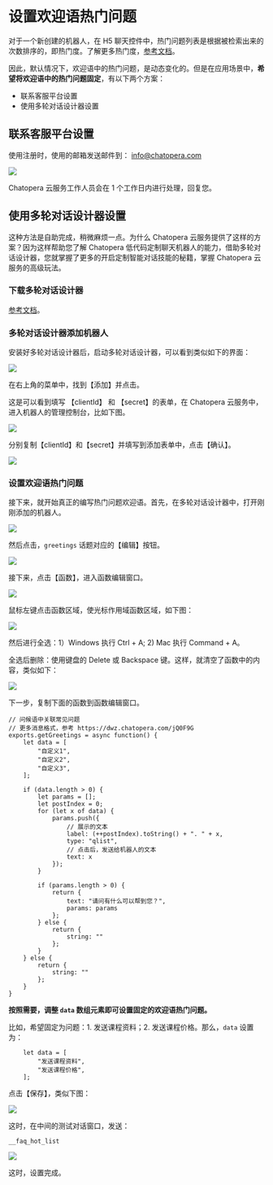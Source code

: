 # 设置欢迎语热门问题

对于一个新创建的机器人，在 H5 聊天控件中，热门问题列表是根据被检索出来的次数排序的，即热门度。了解更多热门度，[参考文档](/products/chatbot-platform/howto-guides/faq/faq-hot.html)。

因此，默认情况下，欢迎语中的热门问题，是动态变化的。但是在应用场景中，**希望将欢迎语中的热门问题固定**，有以下两个方案：

* 联系客服平台设置
* 使用多轮对话设计器设置

## 联系客服平台设置

使用注册时，使用的邮箱发送邮件到： [info@chatopera.com](mailto:info@chatopera.com?subject=%5BChatopera%20%E4%BA%91%E6%9C%8D%E5%8A%A1%5D%20%E8%AE%BE%E7%BD%AE%E6%AC%A2%E8%BF%8E%E8%AF%AD%E7%83%AD%E9%97%A8%E9%97%AE%E9%A2%98&body=%E6%82%A8%E5%A5%BD%EF%BC%8C%E6%88%91%E6%98%AF%0D%0A%0D%0A%E6%88%91%E7%9A%84%E6%9C%BA%E5%99%A8%E4%BA%BA%20clientID%20%E6%98%AF%0D%0A%E6%88%91%E6%83%B3%E4%BD%BF%E7%94%A8%E4%B8%8B%E9%9D%A2%E7%9A%84%E7%83%AD%E9%97%A8%E9%97%AE%E9%A2%98%EF%BC%8C%E6%8C%89%E7%85%A7%E9%A1%BA%E5%BA%8F%EF%BC%9A%0D%0A%0D%0A1.%20...%0D%0A2.%20...%0D%0A3.%20...)

![](../../../../images/assets/screenshot_20240624154347.png)

Chatopera 云服务工作人员会在 1 个工作日内进行处理，回复您。

## 使用多轮对话设计器设置

这种方法是自助完成，稍微麻烦一点。为什么 Chatopera 云服务提供了这样的方案？因为这样帮助您了解 Chatopera 低代码定制聊天机器人的能力，借助多轮对话设计器，您就掌握了更多的开启定制智能对话技能的秘籍，掌握 Chatopera 云服务的高级玩法。

### 下载多轮对话设计器

[参考文档](/products/chatbot-platform/howto-guides/convs/cde-install.html)。

### 多轮对话设计器添加机器人

安装好多轮对话设计器后，启动多轮对话设计器，可以看到类似如下的界面：

![](../../../../images/assets/screenshot_20240624154910.png)

在右上角的菜单中，找到【添加】并点击。

这是可以看到填写 【clientId】 和 【secret】的表单，在 Chatopera 云服务中，进入机器人的管理控制台，比如下图。

![](../../../../images/assets/screenshot_20240624155112.png)

分别复制【clientId】和【secret】并填写到添加表单中，点击【确认】。

![](../../../../images/assets/screenshot_20240624155204.png)


### 设置欢迎语热门问题

接下来，就开始真正的编写热门问题欢迎语。首先，在多轮对话设计器中，打开刚刚添加的机器人。

![](../../../../images/assets/screenshot_20240624155308.png)

然后点击，`greetings` 话题对应的【编辑】按钮。

![](../../../../images/assets/screenshot_20240624155349.png)

接下来，点击【函数】，进入函数编辑窗口。

![](../../../../images/assets/screenshot_20240624155443.png)

鼠标左键点击函数区域，使光标作用域函数区域，如下图：

![](../../../../images/assets/screenshot_20240624155534.png)

然后进行全选：1）Windows 执行 Ctrl + A; 2) Mac 执行 Command + A。

全选后删除：使用键盘的 Delete 或 Backspace 键。这样，就清空了函数中的内容，类似如下：

![](../../../../images/assets/screenshot_20240624155819.png)

下一步，复制下面的函数到函数编辑窗口。

```函数
// 问候语中关联常见问题
// 更多消息格式，参考 https://dwz.chatopera.com/jQ0F9G
exports.getGreetings = async function() {
    let data = [
        "自定义1",
        "自定义2",
        "自定义3",
    ];

    if (data.length > 0) {
        let params = [];
        let postIndex = 0;
        for (let x of data) {
            params.push({
                // 展示的文本
                label: (++postIndex).toString() + ". " + x,
                type: "qlist",
                // 点击后，发送给机器人的文本
                text: x
            });
        }

        if (params.length > 0) {
            return {
                text: "请问有什么可以帮到您？",
                params: params
            };
        } else {
            return {
                string: ""
            };
        }
    } else {
        return {
            string: ""
        };
    }
}
```

**按照需要，调整 `data` 数组元素即可设置固定的欢迎语热门问题。**

比如，希望固定为问题：1. 发送课程资料；2. 发送课程价格。那么，`data` 设置为：

```函数
    let data = [
        "发送课程资料",
        "发送课程价格",
    ];
```

点击【保存】，类似下图：

![](../../../../images/assets/screenshot_20240624164625.png)

这时，在中间的测试对话窗口，发送：

```脚本
__faq_hot_list
```

![](../../../../images/assets/screenshot_20240624164746.png)

这时，设置完成。